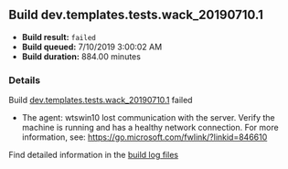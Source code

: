 ## Build dev.templates.tests.wack_20190710.1
- **Build result:** `failed`
- **Build queued:** 7/10/2019 3:00:02 AM
- **Build duration:** 884.00 minutes
### Details
Build [dev.templates.tests.wack_20190710.1](https://winappstudio.visualstudio.com/web/build.aspx?pcguid=a4ef43be-68ce-4195-a619-079b4d9834c2&builduri=vstfs%3a%2f%2f%2fBuild%2fBuild%2f29395) failed

+ The agent: wtswin10 lost communication with the server. Verify the machine is running and has a healthy network connection. For more information, see: https://go.microsoft.com/fwlink/?linkid=846610

Find detailed information in the [build log files](https://uwpctdiags.blob.core.windows.net/buildlogs/dev.templates.tests.wack_20190710.1_logs.zip)
